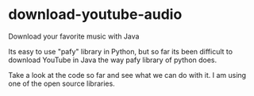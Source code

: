 # download-youtube-audio
Download your favorite music with Java

Its easy to use "pafy" library in Python, but so far its been difficult to download YouTube 
in Java the way pafy library of python does.

Take a look at the code so far and see what we can do with it. 
I am using one of the open source libraries.

